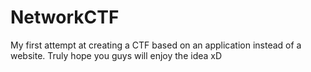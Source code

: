 # NetworkCTF
My first attempt at creating a CTF based on an application instead of a website. Truly hope you guys will enjoy the idea xD
